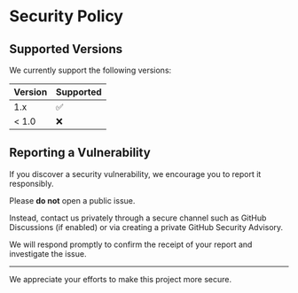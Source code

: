 # Security Policy

## Supported Versions

We currently support the following versions:

| Version | Supported          |
| ------- | ------------------ |
| 1.x     | ✅                 |
| < 1.0   | ❌                 |

## Reporting a Vulnerability

If you discover a security vulnerability, we encourage you to report it responsibly.

Please **do not** open a public issue.

Instead, contact us privately through a secure channel such as GitHub Discussions (if enabled) or via creating a private GitHub Security Advisory.

We will respond promptly to confirm the receipt of your report and investigate the issue.

---

We appreciate your efforts to make this project more secure.
